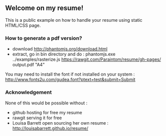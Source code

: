 ## Welcome on my resume!

This is a public example on how to handle your resume using static HTML/CSS page.

### How to generate a pdf version?

  * download http://phantomjs.org/download.html
  * extract, go in bin directory and do : phantomjs.exe ../examples/rasterize.js https://rawgit.com/Paraintom/resume/gh-pages/ output.pdf "A4"
  
You may need to install the font if not installed on your system : http://www.fonts2u.com/gudea.font?ptext=test&submit=Submit

### Acknowledgement

None of this would be possible without :

  * github hosting for free my resume
  * rawgit serving it for free
  * Louisa Barrett open sourcing her own resume : http://louisabarrett.github.io/resume/